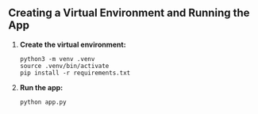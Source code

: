 
## Creating a Virtual Environment and Running the App

1.  **Create the virtual environment:**

      
        python3 -m venv .venv  
        source .venv/bin/activate  
        pip install -r requirements.txt
       
2.  **Run the app:**

  
        python app.py
       

